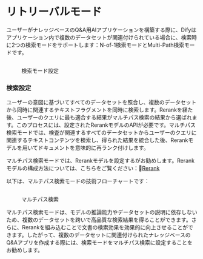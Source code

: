 # リトリーバルモード

ユーザーがナレッジベースのQ\&A用AIアプリケーションを構築する際に、Difyはアプリケーション内で複数のデータセットが関連付けられている場合に、検索時に2つの検索モードをサポートします：N-of-1検索モードとMulti-Path検索モードです。

<figure><img src="https://assets-docs.dify.ai//img/jp/retrieval-augment/1fbbeefff957e4e7cfcab539de994ee9.webp" alt=""><figcaption><p>検索モード設定</p></figcaption></figure>

### 検索設定

ユーザーの意図に基づいてすべてのデータセットを照合し、複数のデータセットから同時に関連するテキストフラグメントを同時に検索します。Rerankを経た後、ユーザーのクエリに最も適合する結果がマルチパス検索の結果から選ばれます。このプロセスには、設定されたRerankモデルのAPIが必要です。マルチパス検索モードでは、検査が関連するすべてのデータセットからユーザーのクエリに関連するテキストコンテンツを検索し、得られた結果を統合した後、Rerankモデルを用いてドキュメントを意味的に再ランク付けします。

マルチパス検索モードでは、Rerankモデルを設定するがお勧めします。Rerankモデルの構成方法については、こちらをご覧ください：🔗[Rerank](https://docs.dify.ai/v/ja-jp/learn-more/extended-reading/retrieval-augment/rerank)

以下は、マルチパス検索モードの技術フローチャートです：

<figure><img src="https://assets-docs.dify.ai//img/jp/retrieval-augment/cf9b4d10e65ad7d0e42b9c69045da709.webp" alt=""><figcaption><p>マルチパス検索</p></figcaption></figure>

マルチパス検索モードは、モデルの推論能力やデータセットの説明に依存しないため、複数のデータセットを跨いで高品質な検索結果を得ることができます。さらに、Rerankを組み込むことで文書の検索効果を効果的に向上させることができます。したがって、複数のデータセットに関連付けられたナレッジベースのQ\&Aアプリを作成する際には、検索モードをマルチパス検索に設定することをお勧めします。

